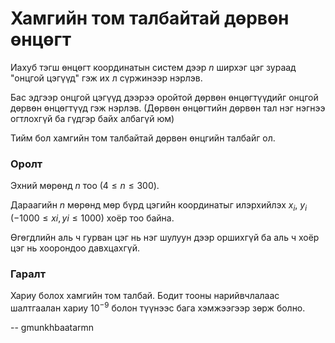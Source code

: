 Хамгийн том талбайтай дөрвөн өнцөгт
===================================
Иахуб тэгш өнцөгт координатын систем дээр $n$ ширхэг цэг зураад "онцгой цэгүүд"
гэж их л сүржинээр нэрлэв.

Бас эдгээр онцгой цэгүүд дээрээ оройтой дөрвөн өнцөгтүүдийг онцгой дөрвөн
өнцөгтүүд гэж нэрлэв. (Дөрвөн өнцөгтийн дөрвөн тал нэг нэгнээ огтлохгүй ба
гүдгэр байх албагүй юм)

Тийм бол хамгийн том талбайтай дөрвөн өнцгийн талбайг ол.


### Оролт
Эхний мөрөнд $n$ тоо ($4 ≤ n ≤ 300$).

Дараагийн $n$ мөрөнд мөр бүрд цэгийн координатыг илэрхийлэх $x_i$, $y_i$
($-1000 ≤ xi, yi ≤ 1000$) хоёр тоо байна.

Өгөгдлийн аль ч гурван цэг нь нэг шулуун дээр оршихгүй ба аль ч хоёр цэг нь
хоорондоо давхцахгүй.


### Гаралт
Хариу болох хамгийн том талбай. Бодит тооны нарийвчлалаас шалтгаалан хариу
$10^{-9}$ болон түүнээс бага хэмжээгээр зөрж болно.

-- gmunkhbaatarmn
